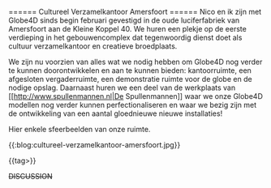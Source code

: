 ====== Cultureel Verzamelkantoor Amersfoort ======
Nico en ik zijn met Globe4D sinds begin februari gevestigd in de oude luciferfabriek van Amersfoort aan de Kleine Koppel 40. We huren een plekje op de eerste verdieping in het gebouwencomplex dat tegenwoordig dienst doet als cultuur verzamelkantoor en creatieve broedplaats.

We zijn nu voorzien van alles wat we nodig hebben om Globe4D nog verder te kunnen doorontwikkelen en aan te kunnen bieden:  kantoorruimte, een afgesloten  vergaderruimte, een demonstratie ruimte voor de globe en de nodige opslag. Daarnaast huren we een deel van de werkplaats van [[http://www.spullenmannen.nl|De Spullenmannen]] waar we onze Globe4D modellen nog verder kunnen perfectionaliseren en waar we bezig zijn met de ontwikkeling van een aantal gloednieuwe nieuwe installaties!

Hier enkele sfeerbeelden van onze ruimte.

{{:blog:cultureel-verzamelkantoor-amersfoort.jpg}}



{{tag>}}


~~DISCUSSION~~
